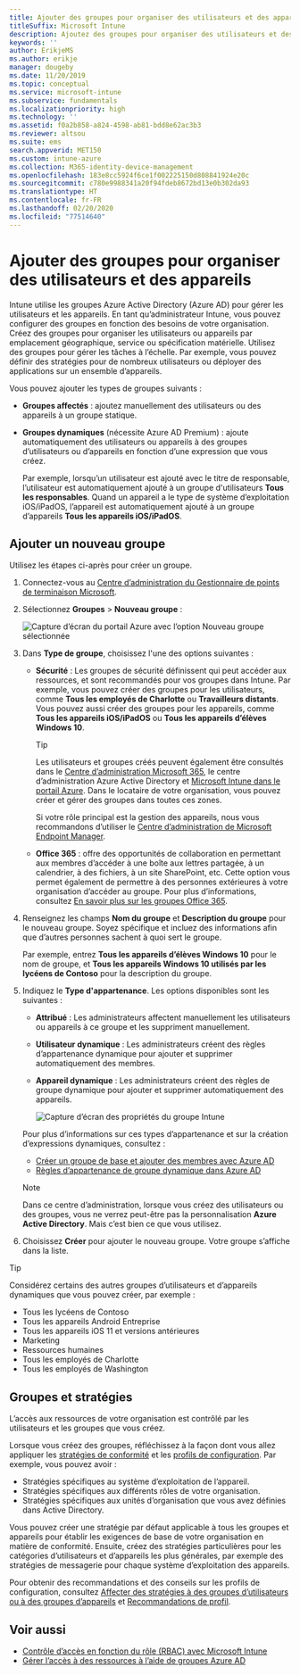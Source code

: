 ```yaml
---
title: Ajouter des groupes pour organiser des utilisateurs et des appareils
titleSuffix: Microsoft Intune
description: Ajoutez des groupes pour organiser des utilisateurs et des appareils par zone géographique, service ou caractéristique matérielle.
keywords: ''
author: ErikjeMS
ms.author: erikje
manager: dougeby
ms.date: 11/20/2019
ms.topic: conceptual
ms.service: microsoft-intune
ms.subservice: fundamentals
ms.localizationpriority: high
ms.technology: ''
ms.assetid: f0a2b858-a824-4598-ab81-bdd8e62ac3b3
ms.reviewer: altsou
ms.suite: ems
search.appverid: MET150
ms.custom: intune-azure
ms.collection: M365-identity-device-management
ms.openlocfilehash: 183e8cc5924f6ce1f002225150d808841924e20c
ms.sourcegitcommit: c780e9988341a20f94fdeb8672bd13e0b302da93
ms.translationtype: HT
ms.contentlocale: fr-FR
ms.lasthandoff: 02/20/2020
ms.locfileid: "77514640"
---
```

# <a name="add-groups-to-organize-users-and-devices"></a>Ajouter des groupes pour organiser des utilisateurs et des appareils

Intune utilise les groupes Azure Active Directory (Azure AD) pour gérer les utilisateurs et les appareils. En tant qu’administrateur Intune, vous pouvez configurer des groupes en fonction des besoins de votre organisation. Créez des groupes pour organiser les utilisateurs ou appareils par emplacement géographique, service ou spécification matérielle. Utilisez des groupes pour gérer les tâches à l’échelle. Par exemple, vous pouvez définir des stratégies pour de nombreux utilisateurs ou déployer des applications sur un ensemble d’appareils.

Vous pouvez ajouter les types de groupes suivants :

- **Groupes affectés** : ajoutez manuellement des utilisateurs ou des appareils à un groupe statique. 
- **Groupes dynamiques** (nécessite Azure AD Premium) : ajoute automatiquement des utilisateurs ou appareils à des groupes d’utilisateurs ou d’appareils en fonction d’une expression que vous créez.

  Par exemple, lorsqu’un utilisateur est ajouté avec le titre de responsable, l’utilisateur est automatiquement ajouté à un groupe d'utilisateurs **Tous les responsables**. Quand un appareil a le type de système d’exploitation iOS/iPadOS, l’appareil est automatiquement ajouté à un groupe d’appareils **Tous les appareils iOS/iPadOS**.

## <a name="add-a-new-group"></a>Ajouter un nouveau groupe

Utilisez les étapes ci-après pour créer un groupe.

1. Connectez-vous au [Centre d’administration du Gestionnaire de points de terminaison Microsoft](https://go.microsoft.com/fwlink/?linkid=2109431).
2. Sélectionnez **Groupes** > **Nouveau groupe** :

   ![Capture d’écran du portail Azure avec l’option Nouveau groupe sélectionnée](./media/groups-add/groups-add-new.png)

3. Dans **Type de groupe**, choisissez l'une des options suivantes :

    - **Sécurité** : Les groupes de sécurité définissent qui peut accéder aux ressources, et sont recommandés pour vos groupes dans Intune. Par exemple, vous pouvez créer des groupes pour les utilisateurs, comme **Tous les employés de Charlotte** ou **Travailleurs distants**. Vous pouvez aussi créer des groupes pour les appareils, comme **Tous les appareils iOS/iPadOS** ou **Tous les appareils d’élèves Windows 10**.

        > [!TIP]
        > Les utilisateurs et groupes créés peuvent également être consultés dans le [Centre d’administration Microsoft 365](https://admin.microsoft.com), le centre d’administration Azure Active Directory et [Microsoft Intune dans le portail Azure](https://go.microsoft.com/fwlink/?linkid=2090973). Dans le locataire de votre organisation, vous pouvez créer et gérer des groupes dans toutes ces zones.
        >
        > Si votre rôle principal est la gestion des appareils, nous vous recommandons d’utiliser le [Centre d’administration de Microsoft Endpoint Manager](https://go.microsoft.com/fwlink/?linkid=2109431).

    - **Office 365** : offre des opportunités de collaboration en permettant aux membres d’accéder à une boîte aux lettres partagée, à un calendrier, à des fichiers, à un site SharePoint, etc. Cette option vous permet également de permettre à des personnes extérieures à votre organisation d’accéder au groupe. Pour plus d’informations, consultez [En savoir plus sur les groupes Office 365](https://support.office.com/article/learn-about-office-365-groups-b565caa1-5c40-40ef-9915-60fdb2d97fa2).

4. Renseignez les champs **Nom du groupe** et **Description du groupe** pour le nouveau groupe. Soyez spécifique et incluez des informations afin que d’autres personnes sachent à quoi sert le groupe.

    Par exemple, entrez **Tous les appareils d’élèves Windows 10** pour le nom de groupe, et **Tous les appareils Windows 10 utilisés par les lycéens de Contoso** pour la description du groupe.

5. Indiquez le **Type d'appartenance**. Les options disponibles sont les suivantes :

    - **Attribué** : Les administrateurs affectent manuellement les utilisateurs ou appareils à ce groupe et les suppriment manuellement.
    - **Utilisateur dynamique** : Les administrateurs créent des règles d’appartenance dynamique pour ajouter et supprimer automatiquement des membres.
    - **Appareil dynamique** : Les administrateurs créent des règles de groupe dynamique pour ajouter et supprimer automatiquement des appareils.

        ![Capture d’écran des propriétés du groupe Intune](./media/groups-add/groups-add-properties.png)

    Pour plus d’informations sur ces types d’appartenance et sur la création d’expressions dynamiques, consultez :

    - [Créer un groupe de base et ajouter des membres avec Azure AD](https://docs.microsoft.com/azure/active-directory/fundamentals/active-directory-groups-create-azure-portal)
    - [Règles d’appartenance de groupe dynamique dans Azure AD](https://docs.microsoft.com/azure/active-directory/users-groups-roles/groups-dynamic-membership)

    > [!NOTE]
    > Dans ce centre d’administration, lorsque vous créez des utilisateurs ou des groupes, vous ne verrez peut-être pas la personnalisation **Azure Active Directory**. Mais c’est bien ce que vous utilisez.

6. Choisissez **Créer** pour ajouter le nouveau groupe. Votre groupe s’affiche dans la liste.

> [!TIP]
> Considérez certains des autres groupes d’utilisateurs et d’appareils dynamiques que vous pouvez créer, par exemple :
>
> - Tous les lycéens de Contoso
> - Tous les appareils Android Entreprise
> - Tous les appareils iOS 11 et versions antérieures
> - Marketing
> - Ressources humaines
> - Tous les employés de Charlotte
> - Tous les employés de Washington

## <a name="groups-and-policies"></a>Groupes et stratégies

L’accès aux ressources de votre organisation est contrôlé par les utilisateurs et les groupes que vous créez.

Lorsque vous créez des groupes, réfléchissez à la façon dont vous allez appliquer les [stratégies de conformité](../protect/device-compliance-get-started.md) et les [profils de configuration](../configuration/device-profiles.md). Par exemple, vous pouvez avoir :

- Stratégies spécifiques au système d’exploitation de l’appareil.
- Stratégies spécifiques aux différents rôles de votre organisation.
- Stratégies spécifiques aux unités d’organisation que vous avez définies dans Active Directory.

Vous pouvez créer une stratégie par défaut applicable à tous les groupes et appareils pour établir les exigences de base de votre organisation en matière de conformité. Ensuite, créez des stratégies particulières pour les catégories d’utilisateurs et d’appareils les plus générales, par exemple des stratégies de messagerie pour chaque système d’exploitation des appareils.

Pour obtenir des recommandations et des conseils sur les profils de configuration, consultez [Affecter des stratégies à des groupes d’utilisateurs ou à des groupes d’appareils](../configuration/device-profile-assign.md#user-groups-vs-device-groups) et [Recommandations de profil](../configuration/device-profile-create.md#recommendations).

## <a name="see-also"></a>Voir aussi

- [Contrôle d’accès en fonction du rôle (RBAC) avec Microsoft Intune](role-based-access-control.md)
- [Gérer l’accès à des ressources à l’aide de groupes Azure AD](https://docs.microsoft.com/azure/active-directory/active-directory-manage-groups)
